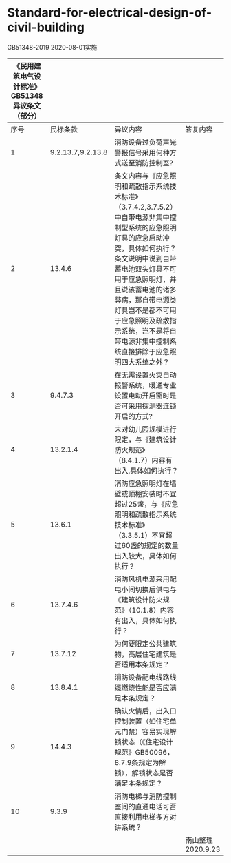 # Standard-for-electrical-design-of-civil-building
GB51348-2019    2020-08-01实施 


| 《民用建筑电气设计标准》GB51348异议条文（部分） |                   |                                                              |                   |
| ----------------------------------------------- | ----------------- | ------------------------------------------------------------ | ----------------- |
| 序号                                            | 民标条款          | 异议内容                                                     | 答复内容          |
| 1                                               | 9.2.13.7,9.2.13.8 | 消防设备过负荷声光警报信号采用何种方式送至消防控制室?        |                   |
| 2                                               | 13.4.6            | 条文内容与《应急照明和疏散指示系统技术标准》（3.7.4.2,3.7.5.2）中自带电源非集中控制型系统的应急照明灯具的应急启动冲突，具体如何执行？条文说明中说到自带蓄电池双头灯具不可用于应急照明灯，并且说该蓄电池的诸多弊病，那自带电源类灯具岂不是都不可用于应急照明及疏散指示系统，岂不是将自带电源非集中控制系统直接排除于应急照明四大系统之外？ |                   |
| 3                                               | 9.4.7.3           | 在无需设置火灾自动报警系统，暖通专业设置电动开启窗时是否可采用探测器连锁开启的方式? |                   |
| 4                                               | 13.2.1.4          | 未对幼儿园规模进行限定，与《建筑设计防火规范》（8.4.1.7）内容有出入,具体如何执行？ |                   |
| 5                                               | 13.6.1            | 消防应急照明灯在墙壁或顶棚安装时不宜超过25盏，与《应急照明和疏散指示系统技术标准》（3.3.5.1）不宜超过60盏的规定的数量出入较大，具体如何执行？ |                   |
| 6                                               | 13.7.4.6          | 消防风机电源采用配电小间切换后供电与《建筑设计防火规范》（10.1.8）内容有出入，具体如何执行？ |                   |
| 7                                               | 13.7.12           | 为何要限定公共建筑物，高层住宅建筑是否适用本条规定？         |                   |
| 8                                               | 13.8.4.1          | 消防设备配电线路线缆燃烧性能是否应满足本条规定？             |                   |
| 9                                               | 14.4.3            | 确认火情后，出入口控制装置（如住宅单元门禁）容易实现解锁状态（《住宅设计规范》GB50096，8.7.9条规定为解锁），解锁状态是否满足本条规定？ |                   |
| 10                                              | 9.3.9             | 消防电梯与消防控制室间的直通电话可否直接利用电梯多方对讲系统？ |                   |
|                                                 |                   |                                                              | 南山整理2020.9.23 |

